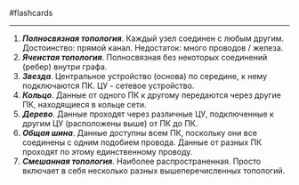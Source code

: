 #flashcards 
***
1. ***Полносвязная топология***.
	Каждый узел соединен с любым другим.
	Достоинство: прямой канал. Недостаток: много проводов / железа.
2. ***Ячеистая топология***.
	Полносвязная без некоторых соединений (ребер) внутри графа.
3. ***Звезда***.
	Центральное устройство (основа) по середине, к нему подключаются ПК.
	ЦУ - сетевое устройство.
4. ***Кольцо***.
	Данные от одного ПК к другому передаются через другие ПК, находящиеся в кольце сети.
5. ***Дерево***.
	Данные проходят через различные ЦУ, подключенные к другим ЦУ (расположены выше) от ПК до ПК.
6. ***Общая шина***.
	Данные доступны всем ПК, поскольку они все соединены с одним подобием провода. Данные от разных ПК проходят по этому единственному проводу.
7. ***Смешанная топология***.
	Наиболее распространенная. Просто включает в себя несколько разных вышеперечисленных топологий.